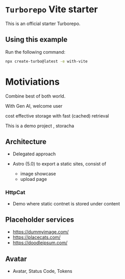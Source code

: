 # `Turborepo` Vite starter

This is an official starter Turborepo.

## Using this example

Run the following command:

```sh
npx create-turbo@latest -e with-vite
```

# Motiviations

Combine best of both world. 


With Gen AI, welcome user 

cost effective storage with fast (cached) retrieval


This is a demo project , storacha

## Architecture
- Delegated approach

- Astro (5.0) to export a static sites, consist of
  - image showcase
  - upload page


### HttpCat
- Demo where static contnet is stored under content 

## Placeholder services
- https://dummyimage.com/
- https://placecats.com/
- https://doodleipsum.com/

## Avatar
- Avatar, Status Code, Tokens


